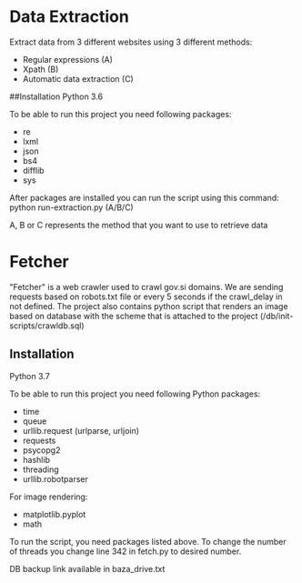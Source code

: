 # Data Extraction
Extract data from 3 different websites using 3 different methods:
* Regular expressions (A)
* Xpath (B)
* Automatic data extraction (C)

##Installation
Python 3.6

To be able to run this project you need following packages:
* re
* lxml
* json
* bs4
* difflib
* sys

After packages are installed you can run the script using this command:
python run-extraction.py (A/B/C)

A, B or C represents the method that you want to use to retrieve data
# Fetcher

"Fetcher" is a web crawler used to crawl gov.si domains. We are sending requests based on robots.txt file or every 5 seconds if the crawl_delay in not defined. The project also contains python script that renders an image based on database with the scheme that is attached to the project (/db/init-scripts/crawldb.sql)

## Installation

Python 3.7

To be able to run this project you need following Python packages:  
* time
* queue
* urllib.request (urlparse, urljoin)
* requests
* psycopg2
* hashlib
* threading
* urllib.robotparser

For image rendering:
* matplotlib.pyplot
* math


To run the script, you need packages listed above. To change the number of threads you change line 342 in fetch.py to desired number.

DB backup link available in baza_drive.txt
